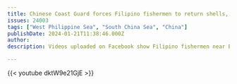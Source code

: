 ```yaml
---
title: Chinese Coast Guard forces Filipino fishermen to return shells, drives them away – PCG
issues: 24003
tags: ["West Philippine Sea", "South China Sea", "China"]
publishDate: 2024-01-21T11:38:46.000Z
author: 
description: Videos uploaded on Facebook show Filipino fishermen near Bajo de Masinloc harassed by Chinese Coast Guard. According to one of the fishermen, the CCG refused to let them go if they do not throw back the seashells they were collecting

---
```



{{< youtube dktW9e21GjE >}}
